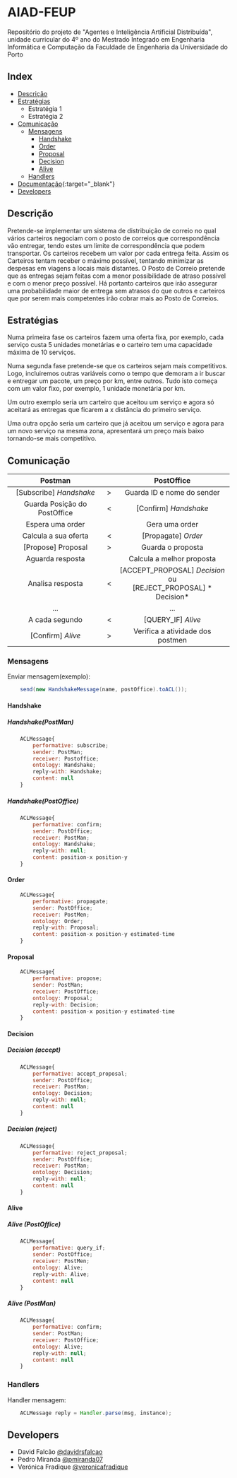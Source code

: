 # AIAD-FEUP
Repositório do projeto de "Agentes e Inteligência Artificial Distribuída", unidade curricular do 4º ano do Mestrado Integrado em Engenharia Informática e Computação da Faculdade de Engenharia da Universidade do Porto


## Index

* [Descrição](#descrição)
* [Estratégias](#estratégias)
     * Estratégia 1
     * Estratégia 2
* [Comunicação](#comunicação)
	* [Mensagens](#mensagens)
		* [Handshake](#handshake)
		* [Order](#order)
		* [Proposal](#proposal)
		* [Decision](#decision)
		* [Alive](#alive)
	* [Handlers](#handlers)
* [Documentação](https://davidrsfalcao.github.io/AIAD-FEUP/overview-summary.html){:target="_blank"}
* [Developers](#developers)
     		 

## Descrição
Pretende-se implementar um sistema de distribuição de correio no qual vários carteiros negociam com o posto de correios que correspondência vão entregar, tendo estes um limite de correspondência que podem transportar. Os carteiros recebem um valor por cada entrega feita. Assim os Carteiros tentam receber o máximo possível, tentando minimizar as despesas em viagens a locais mais distantes. O Posto de Correio pretende que as entregas sejam feitas com a menor possibilidade de atraso possível e com o menor preço possível. Há portanto carteiros que irão assegurar uma probabilidade maior de entrega sem atrasos do que outros e carteiros que por serem mais competentes irão cobrar mais ao Posto de Correios.

## Estratégias

Numa primeira fase os carteiros fazem uma oferta fixa, por exemplo, cada serviço custa 5 unidades monetárias e o carteiro tem uma capacidade máxima de 10 serviços.

Numa segunda fase pretende-se que os carteiros sejam mais competitivos. Logo, incluiremos outras variáveis como o tempo que demoram a ir buscar e entregar um pacote, um preço por km, entre outros. Tudo isto começa com um valor fixo, por exemplo, 1 unidade monetária por km.

Um outro exemplo seria um carteiro que aceitou um serviço e agora só aceitará as entregas que ficarem a x distância do primeiro serviço.

Uma outra opção seria um carteiro que já aceitou um serviço e agora para um novo serviço na mesma zona, apresentará um preço mais baixo tornando-se mais competitivo.


## Comunicação


Postman                   	|       |  PostOffice
:-------------------------:|:----:|:-------------------------:|
[Subscribe] *Handshake* | > | Guarda ID e nome do sender |
Guarda Posição do PostOffice | < | [Confirm] *Handshake* |
Espera uma order |   | Gera uma order |
Calcula a sua oferta |  < | [Propagate] *Order* |
[Propose] Proposal | > | Guarda o proposta |
Aguarda resposta |   | Calcula a melhor proposta |
Analisa resposta | < | [ACCEPT\_PROPOSAL] *Decision* <br> ou <br> [REJECT\_PROPOSAL] * Decision* |
...|   |  ...
A cada segundo | < | [QUERY_IF] *Alive* |
[Confirm] *Alive* | > | Verifica a atividade dos postmen 



### Mensagens

Enviar mensagem(exemplo):

```java
	send(new HandshakeMessage(name, postOffice).toACL());
```

#### Handshake
##### Handshake(PostMan)
```javascript
	ACLMessage{
		performative: subscribe;
		sender: PostMan;
		receiver: Postoffice;
		ontology: Handshake;
		reply-with: Handshake;
		content: null
	}
```

##### Handshake(PostOffice)
```javascript
	ACLMessage{
		performative: confirm;
		sender: PostOffice;
		receiver: PostMan;
		ontology: Handshake;
		reply-with: null;
		content: position-x position-y
	}
```

#### Order
```javascript
	ACLMessage{
		performative: propagate;
		sender: PostOffice;
		receiver: PostMen;
		ontology: Order;
		reply-with: Proposal;
		content: position-x position-y estimated-time
	}
```

#### Proposal
```javascript
	ACLMessage{
		performative: propose;
		sender: PostMan;
		receiver: PostOffice;
		ontology: Proposal;
		reply-with: Decision;
		content: position-x position-y estimated-time
	}
```

#### Decision
##### Decision (accept)
```javascript
	ACLMessage{
		performative: accept_proposal;
		sender: PostOffice;
		receiver: PostMan;
		ontology: Decision;
		reply-with: null;
		content: null
	}
```

##### Decision (reject)
```javascript
	ACLMessage{
		performative: reject_proposal;
		sender: PostOffice;
		receiver: PostMan;
		ontology: Decision;
		reply-with: null;
		content: null
	}
```

#### Alive
##### Alive (PostOffice)
```javascript
	ACLMessage{
		performative: query_if;
		sender: PostOffice;
		receiver: PostMen;
		ontology: Alive;
		reply-with: Alive;
		content: null
	}
```

##### Alive (PostMan)
```javascript
	ACLMessage{
		performative: confirm;
		sender: PostMan;
		receiver: PostOffice;
		ontology: Alive;
		reply-with: null;
		content: null
	}
```

### Handlers

Handler mensagem:

```java
	ACLMessage reply = Handler.parse(msg, instance);
```

## Developers
- David Falcão [@davidrsfalcao](https://github.com/davidrsfalcao)
- Pedro Miranda [@pmiranda07](https://github.com/pmiranda07)
- Verónica Fradique [@veronicafradique](https://github.com/veronicafradique)
